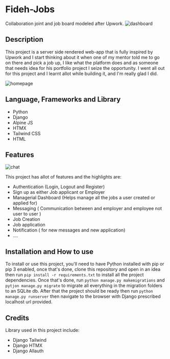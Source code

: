 # Fideh-Jobs

 Collaboration joint and job board modeled after Upwork.
 ![dashboard](https://user-images.githubusercontent.com/68183305/153730610-bb992833-0fa9-4683-abb5-37d7f2404aef.png)


## Description

This project is a server side rendered web-app that is fully inspired by Upwork and I start thinking about it when one of my mentor told me to go on there and pick a job up, I like what the platform does and as someone that needs idea for his portfolio project I seize the opportunity.
I went all out for this project and I learnt allot while building it, and I'm really glad I did.

![homepage](https://user-images.githubusercontent.com/68183305/153730628-98b6d9ce-e918-4ba9-be3a-ec5c9728700f.png)

## Language, Frameworks and Library

- Python
- Django
- Alpine JS
- HTMX
- Tailwind CSS
- HTML

## Features
![chat](https://user-images.githubusercontent.com/68183305/153730637-e93697d1-0587-43d1-97ef-0b7ade10c89d.png)

This project has allot of features and the highlights are:
- Authentication (Login, Logout and Register)
- Sign up as either Job applicant or Employer
- Managerial Dashboard (Helps manage all the jobs a user created or applied for)
- Messaging ( Communication between and employer and employee not user to user )
- Job Creation
- Job application
- Notification ( for new messages and new application)
- ....

## Installation and How to use
To install or use this project, you'll need to have Python installed with pip or pip 3 enabled, once that's done, clone this repository and open in an idea then run `pip install -r requirements.txt` to install all the project dependencies.
Once that's done, run `python manage.py makemigrations` and `pytjon manage.py migrate` to migrate all everything in the migration folders to an SQLite db. After that the project should be ready then run `python manage.py runserver` then navigate to the browser with Django prescribed localhost url provided.

## Credits
Library used in this project include:
- Django Tailwind
- Django HTMX
- Django Allauth
